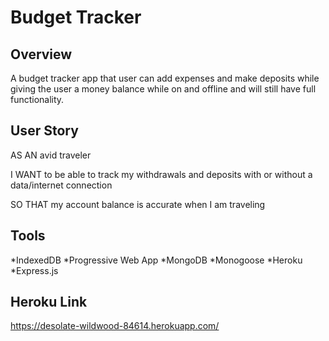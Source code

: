 # Budget Tracker

## Overview
A budget tracker app that user can add expenses and make deposits while giving the user a money balance while on and offline and will still have full functionality.

## User Story
AS AN avid traveler

I WANT to be able to track my withdrawals and deposits with or without a data/internet connection

SO THAT my account balance is accurate when I am traveling 

## Tools
*IndexedDB
*Progressive Web App
*MongoDB
*Monogoose
*Heroku
*Express.js

## Heroku Link
https://desolate-wildwood-84614.herokuapp.com/
